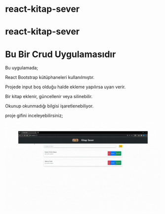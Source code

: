 # react-kitap-sever
# react-kitap-sever
<h1>Bu Bir Crud Uygulamasıdır</h1>

Bu uygulamada;

React Bootstrap kütüphaneleri kullanılmıştır. 


Projede input boş olduğu halde ekleme yapılırsa uyarı verir.

Bir kitap eklenir, güncellenir veya silinebilir.

Okunup okunmadığı bilgisi işaretlenebiliyor.

proje gifini inceleyebilirsiniz;

<img src='./public/proje.gif'>
